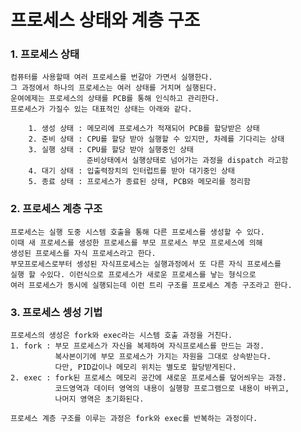 # 프로세스 상태와 계층 구조

### 1. 프로세스 상태
    컴퓨터를 사용할때 여러 프로세스를 번갈아 가면서 실행한다.
    그 과정에서 하나의 프로세스는 여러 상태를 거치며 실행된다.
    운여에제는 프로세스의 상태를 PCB를 통해 인식하고 관리한다.
    프로세스가 가질수 있는 대표적인 상태는 아래와 같다.
        
        1. 생성 상태 : 메모리에 프로세스가 적재되어 PCB를 할당받은 상태
        2. 준비 상태 : CPU를 할당 받아 실행할 수 있지만, 차례를 기다리는 상태
        3. 실행 상태 : CPU를 할당 받아 실행중인 상태
                     준비상태에서 실행상태로 넘어가는 과정을 dispatch 라고함
        4. 대기 상태 : 입출력장치의 인터럽트를 받아 대기중인 상태
        5. 종료 상태 : 프로세스가 종료된 상태, PCB와 메모리를 정리함

### 2. 프로세스 계층 구조
    프로세스는 실행 도중 시스템 호출을 통해 다른 프로세스를 생성할 수 있다.
    이때 새 프로세스를 생성한 프로세스를 부모 프로세스 부모 프로세스에 의해
    생성된 프로세스를 자식 프로세스라고 한다.
    부모프로세스로부터 셍성된 자식프로세스는 실행과정에서 또 다른 자식 프로세스를
    실행 할 수있다. 이런식으로 프로세스가 새로운 프로세스를 낳는 형식으로
    여러 프로세스가 동시에 실행되는데 이런 트리 구조를 프로세스 계층 구조라고 한다.

### 3. 프로세스 셍성 기법
    프로세스의 생성은 fork와 exec라는 시스템 호출 과정을 거친다.
    1. fork : 부모 프로세스가 자신을 복제하여 자식프로세스를 만드는 과정.
              복사본이기에 부모 프로세스가 가지는 자원을 그대로 상속받는다.
              다만, PID값이나 메모리 위치는 별도로 할당받게된다.
    2. exec : fork된 프로세스 메모리 공간에 새로운 프로세스를 덮어씌우는 과정.
              코드영역과 데이터 영역의 내용이 실행항 프로그램으로 내용이 바뀌고,
              나머지 영역은 초기화된다.
    
    프로세스 계층 구조를 이루는 과정은 fork와 exec를 반복하는 과정이다.